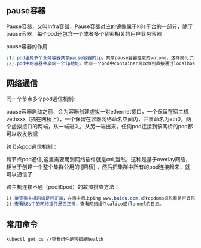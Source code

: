 ## pause容器

Pause容器，又叫Infra容器，Pause容器对应的镜像属于k8s平台的一部分，除了pause容器，每个pod还包含一个或者多个紧密相关的用户业务容器



pause容器的作用

```css
(1).pod里的多个业务容器共享pause容器的ip，共享pause容器挂载的volume，这样简化了业务容器之间的通信问题，也解决了容器之间的问题件共享问题。
(2).pod中的容器共享同一个ip地址。故同一个pod中container可以做到直接通过localhost直接通信。
```



## 网络通信

同一个节点多个pod通信机制:

pause容器启动之前，会为容器创建虚拟一对ethernet接口，一个保留在宿主机vethxxx（插在网桥上），一个保留在容器网络命名空间内，并重命名为eth0。两个虚拟接口的两端，从一端进入，从另一端出来。任何pod连接到该网桥的pod都可以收发数据



跨节点pod通信机制：

跨节点pod通信,这里需要用到网络插件就是cni,当然，这种是基于overlay网络，相当于创建一个整个集群公用的 [网桥] ，然后把集群中所有的pod连接起来，就可以通信了



跨主机连接不通（pod和pod）的故障排查方法：

```css
1).排查宿主机网络是否正常，在宿主机上ping www.baidu.com,或tcpdump抓包看是否丢包.
2).查看k8s中的网络插件是否正常，查看网络组件calico或flannel的日志。
```





## 常用命令

```
kubectl get cs //查看组件是否都是health


```

